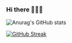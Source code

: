 ### Hi there 🚀🚀🚀

<!--
**mfmezger/mfmezger** is a ✨ _special_ ✨ repository because its `README.md` (this file) appears on your GitHub profile.

Here are some ideas to get you started:

- 🔭 I’m currently working on ...
- 🌱 I’m currently learning ...
- 👯 I’m looking to collaborate on ...
- 🤔 I’m looking for help with ...
- 💬 Ask me about ...
- 📫 How to reach me: ...
-->


![Anurag's GitHub stats](https://github-readme-stats.vercel.app/api?username=mfmezger&show_icons=true&theme=radical)
<!--[![Top Langs](https://github-readme-stats.vercel.app/api/top-langs/?username=mfmezger&layout=pie)](https://github.com/anuraghazra/github-readme-stats)-->
[![GitHub Streak](https://streak-stats.demolab.com/?user=mfmezger&theme=dark)](https://git.io/streak-stats)
